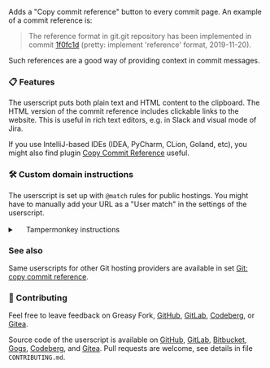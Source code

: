 <!--

This file is used as description on Greasy Fork by all userscripts.

-->
Adds a "Copy commit reference" button to every commit page. An example of a
commit reference is:

> The reference format in git.git repository has been implemented in commit [1f0fc1d](https://github.com/git/git/commit/1f0fc1db8599f87520494ca4f0e3c1b6fabdf997) (pretty: implement 'reference' format, 2019-11-20).

Such references are a good way of providing context in commit messages.

### 📋 Features

The userscript puts both plain text and HTML content to the clipboard. The HTML
version of the commit reference includes clickable links to the website.  This
is useful in rich text editors, e.g. in Slack and visual mode of Jira.

If you use IntelliJ-based IDEs (IDEA, PyCharm, CLion, Goland, etc), you might
also find plugin [Copy Commit Reference](https://plugins.jetbrains.com/plugin/22138-copy-commit-reference)
useful.

### 🛠️ Custom domain instructions

The userscript is set up with `@match` rules for public hostings. You might have
to manually add your URL as a "User match" in the settings of the userscript.

<details>
<summary><img src="https://www.tampermonkey.net/images/icon.png" width=16 height=16 /> Tampermonkey instructions</summary>
<ol>
<li>Go to Dashboard in the extension menu</li>
<li>Click &quot;Edit&quot; button in the line of the userscript that you&#39;ve just installed</li>
<li>Copy the value from <code>@match</code> field of the metadata</li>
<li>Go to the tab &quot;Settings&quot;</li>
<li>Click &quot;Add...&quot; under &quot;User matches&quot;</li>
<li>Paste the copied value</li>
<li>Replace the original domain with the domain of website that you use</li>
<li>Click &quot;OK&quot;</li>
</ol>
</details>

### See also

Same userscripts for other Git hosting providers are available in set
[Git: copy commit reference](https://greasyfork.org/en/scripts?set=588773).

### 🤝 Contributing

Feel free to leave feedback on Greasy Fork,
[GitHub](https://github.com/rybak/copy-commit-reference-userscript/issues),
[GitLab](https://gitlab.com/andrybak/copy-commit-reference-userscript/-/issues),
[Codeberg](https://codeberg.org/andrybak/copy-commit-reference-userscript/issues),
or [Gitea](https://gitea.com/andrybak/copy-commit-reference-userscript/issues).

Source code of the userscript is available on
[GitHub](https://github.com/rybak/copy-commit-reference-userscript),
[GitLab](https://gitlab.com/andrybak/copy-commit-reference-userscript),
[Bitbucket](https://bitbucket.org/andreyrybak/copy-commit-reference-userscript),
[Gogs](https://try.gogs.io/andrybak/copy-commit-reference-userscript),
[Codeberg](https://codeberg.org/andrybak/copy-commit-reference-userscript),
and [Gitea](https://gitea.com/andrybak/copy-commit-reference-userscript).
Pull requests are welcome, see details in file `CONTRIBUTING.md`.
